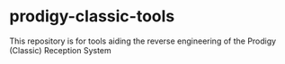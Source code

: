 # prodigy-classic-tools
This repository is for tools aiding the reverse engineering of the Prodigy (Classic) Reception System
